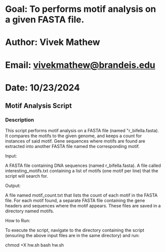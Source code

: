 # Goal: To performs motif analysis on a given FASTA file.
# Author: Vivek Mathew
# Email: vivekmathew@brandeis.edu
# Date: 10/23/2024


## Motif Analysis Script ###

### Description ###
This script performs motif analysis on a FASTA file (named "r_bifella.fasta). It compares the motifs to the given genome, and keeps a count for instances of said motif. Gene sequences where motifs are found are extracted into another FASTA file named the corresponding motif.

Input:

A FASTA file containing DNA sequences (named r_bifella.fasta).
A file called interesting_motifs.txt containing a list of motifs (one motif per line) that the script will search for.

Output:

A file named motif_count.txt that lists the count of each motif in the FASTA file.
For each motif found, a separate FASTA file containing the gene headers and sequences where the motif appears. These files are saved in a directory named motifs.

How to Run:

To execute the script, navigate to the directory containing the script (ensuring the above input files are in the same directory) and run:

chmod +X hw.sh
bash hw.sh
